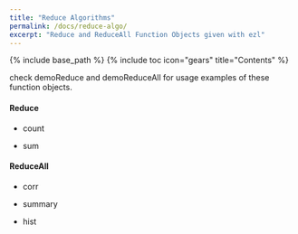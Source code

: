 ```yaml
---
title: "Reduce Algorithms"
permalink: /docs/reduce-algo/
excerpt: "Reduce and ReduceAll Function Objects given with ezl"
---
```

{% include base_path %}
{% include toc icon="gears" title="Contents" %}

check demoReduce and demoReduceAll for usage examples of these function objects.

#### Reduce

- count

- sum

#### ReduceAll

- corr

- summary

- hist

